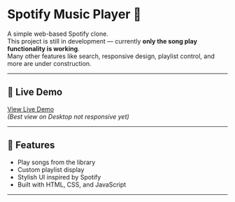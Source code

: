 # Spotify Music Player 🎵

A simple web-based Spotify clone.  
This project is still in development — currently **only the song play functionality is working**.  
Many other features like search, responsive design, playlist control, and more are under construction.

---

## 🚀 Live Demo
[View Live Demo](YOUR_DEPLOY_LINK_HERE)  
*(Best view on Desktop not responsive yet)*

---

## 📌 Features
- Play songs from the library  
- Custom playlist display  
- Stylish UI inspired by Spotify  
- Built with HTML, CSS, and JavaScript  

---
